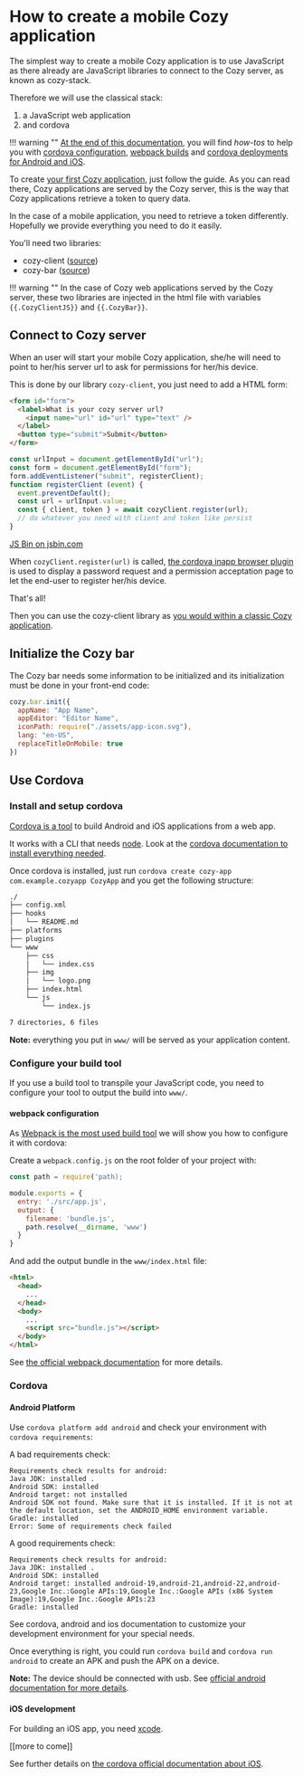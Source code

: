 # How to create a mobile Cozy application

The simplest way to create a mobile Cozy application is to use JavaScript as there already are JavaScript libraries to connect to the Cozy server, as known as cozy-stack.

Therefore we will use the classical stack:

1. a JavaScript web application
1. and cordova

!!! warning ""
    [At the end of this documentation](#annexes), you will find _how-tos_ to help you with [cordova configuration](#install-and-setup-cordova), [webpack builds](#webpack-configuration) and [cordova deployments for Android and iOS](#cordova).

To create [your first Cozy application](/dev/app), just follow the guide.
As you can read there, Cozy applications are served by the Cozy server, this is the way that Cozy applications retrieve a token to query data.

In the case of a mobile application, you need to retrieve a token differently. Hopefully we provide everything you need to do it easily.

You'll need two libraries:

- cozy-client ([source](https://github.com/cozy/cozy-drive/tree/master/src/lib/cozy-client))
- cozy-bar ([source](https://github.com/cozy/cozy-bar))

!!! warning ""
    In the case of Cozy web applications served by the Cozy server, these two libraries are injected in the html file with variables `{{.CozyClientJS}}` and `{{.CozyBar}}`.

## Connect to Cozy server

When an user will start your mobile Cozy application, she/he will need to point to her/his server url to ask for permissions for her/his device.

This is done by our library `cozy-client`, you just need to add a HTML form:

```html
<form id="form">
  <label>What is your cozy server url?
    <input name="url" id="url" type="text" />
  </label>
  <button type="submit">Submit</button>
</form>
```

```js
const urlInput = document.getElementById("url");
const form = document.getElementById("form");
form.addEventListener("submit", registerClient);
function registerClient (event) {
  event.preventDefault();
  const url = urlInput.value;
  const { client, token } = await cozyClient.register(url);
  // do whatever you need with client and token like persist
}
```

<a class="jsbin-embed" href="http://jsbin.com/nokoxak/embed?console,output">JS Bin on jsbin.com</a><script src="http://static.jsbin.com/js/embed.min.js?4.1.0"></script>

When `cozyClient.register(url)` is called, [the cordova inapp browser plugin](https://cordova.apache.org/docs/en/latest/reference/cordova-plugin-inappbrowser/) is used to display a password request and a permission acceptation page to let the end-user to register her/his device.

That's all!

Then you can use the cozy-client library as [you would within a classic Cozy application](/dev/app/#manipulating-documents).

## Initialize the Cozy bar

The Cozy bar needs some information to be initialized and its initialization must be done in your front-end code:

```js
cozy.bar.init({
  appName: "App Name",
  appEditor: "Editor Name",
  iconPath: require("./assets/app-icon.svg"),
  lang: "en-US",
  replaceTitleOnMobile: true
})
```

## Use Cordova

### Install and setup cordova

[Cordova is a tool](http://blog.ionic.io/what-is-cordova-phonegap/) to build Android and iOS applications from a web app.

It works with a CLI that needs [node](https://nodejs.org/en/download/).
Look at the [cordova documentation to install everything needed](https://cordova.apache.org/docs/en/latest/guide/cli/index.html#installing-the-cordova-cli).

Once cordova is installed, just run `cordova create cozy-app com.example.cozyapp CozyApp` and you get the following structure: 

```bash
./
├── config.xml
├── hooks
│   └── README.md
├── platforms
├── plugins
└── www
    ├── css
    │   └── index.css
    ├── img
    │   └── logo.png
    ├── index.html
    └── js
        └── index.js

7 directories, 6 files
```

__Note:__ everything you put in `www/` will be served as your application content.

### Configure your build tool

If you use a build tool to transpile your JavaScript code, you need to configure your tool to output the build into `www/`.

#### webpack configuration

As [Webpack is the most used build tool](http://stateofjs.com/2016/buildtools/) we will show you how to configure it with cordova:

Create a `webpack.config.js` on the root folder of your project with:

```js
const path = require('path);

module.exports = {
  entry: './src/app.js',
  output: {
    filename: 'bundle.js',
    path.resolve(__dirname, 'www')
  }
}
```

And add the output bundle in the `www/index.html` file:

```html
<html>
  <head>
    ...
  </head>
  <body>
    ...
    <script src="bundle.js"></script>
  </body>
</html>
```

See [the official webpack documentation](https://webpack.js.org/) for more details.

### Cordova

#### Android Platform

Use `cordova platform add android` and check your environment with `cordova requirements`:

A bad requirements check:

```
Requirements check results for android:
Java JDK: installed .
Android SDK: installed
Android target: not installed
Android SDK not found. Make sure that it is installed. If it is not at the default location, set the ANDROID_HOME environment variable.
Gradle: installed
Error: Some of requirements check failed
```

A good requirements check:

```
Requirements check results for android:
Java JDK: installed .
Android SDK: installed
Android target: installed android-19,android-21,android-22,android-23,Google Inc.:Google APIs:19,Google Inc.:Google APIs (x86 System Image):19,Google Inc.:Google APIs:23
Gradle: installed
```

See cordova, android and ios documentation to customize your development environment for your special needs.

Once everything is right, you could run `cordova build` and `cordova run android` to create an APK and push the APK on a device.

__Note:__ The device should be connected with usb.
See [official android documentation for more details](https://developer.android.com/studio/run/device.html).

#### iOS development

For building an iOS app, you need [xcode](https://developer.apple.com/xcode/).

[[more to come]]

See further details on [the cordova official documentation about iOS](https://cordova.apache.org/docs/en/latest/guide/platforms/ios/index.html).
